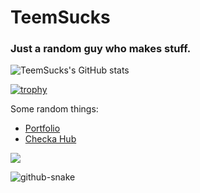 # TeemSucks
### Just a random guy who makes stuff.

![TeemSucks's GitHub stats](https://github-readme-stats.vercel.app/api?username=TeemSucks&theme=github_dark&show_icons=true)

[![trophy](https://github-profile-trophy.vercel.app/?username=TeemSucks&rank=SECRET,S,AAA,AA,A,B,C&theme=discord)](https://github.com/ryo-ma/github-profile-trophy)


Some random things:
- [Portfolio](https://teemsucks.github.io/portfolio)
- [Checka Hub](https://teemsucks.github.io/Checka/test/test.html)

[![](https://visitcount.itsvg.in/api?id=TeemSucks&label=Profile%20Views&color=6&icon=0&pretty=true)](https://visitcount.itsvg.in)

<picture>
  <source media="(prefers-color-scheme: light)" srcset="github-snake.svg" />
  <img alt="github-snake" src="github-snake.svg" />
</picture>

